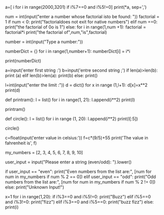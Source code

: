 a=[ i for i in range(2000,3201) if i%7==0 and i%5!=0]
print(*a, sep=',')



num = int(input("enter a number whose factorial isto be found: "))
factorial = 1 
if num < 0:
    print("factorialdoes not exit for native numbers")
elif num ==0:
    print("the factorial of 0o is 1")
else:
    for i in range(1,num +1):
        factorial = factorial*i
    print("the factorial of",num,"is",factorial)

    

number = int(input("Type a number:"))

numberDict = {}
for i in range(1,number+1):
    numberDict[i] = i*i 

print(numberDict)



a=input('enter first string :')
b=input('entre second string ;')
if len(a)>len(b):
    print (a)
elif len(b)>len(a):
    print(b)
else:
    print()




l=int(input("enter the limit :"))
d = dict()
for x in range (1,l+1):
    d[x]=x**2
    print(d)




def printram():
    l = list()
    for i in range(1, 21):
        l.append(i**2)
    print(l)
    
printram()




 def circle():
    l = list()
    for i in range (1, 20):
        l.append(i**2)
    print(l[:5])
    
circle()



c=float(input('enter value in celsius:'))
f=c*(9/5)+55
print('The value in fahrenheit is', f)




my_numbers = [2, 3, 4, 5, 6, 7, 8, 9, 10]

user_input = input("Please enter a string (even/odd): ").lower()

if user_input == "even":
    print("Even numbers from the list are:", [num for num in my_numbers if num % 2 == 0])
elif user_input == "odd":
    print("Odd numbers from the list are:", [num for num in my_numbers if num % 2 != 0])
else:
    print("Unknown Input!")





x=1
for i in range(1,20):
    if i%3==0 and i%5!=0:
        print("Buzz")
    elif i%5==0 and i%3!=0:
        print("fizz")
    elif i%3==0 and i%5==0:
        print("buzz fizz")
    else:
        print(i)




